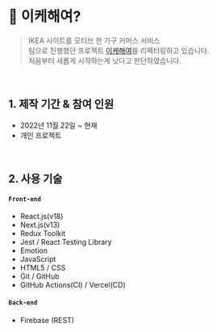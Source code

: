 # :pushpin: 이케해여?

> IKEA 사이트를 모티브 한 가구 커머스 서비스  
> 팀으로 진행했던 프로젝트 [이케해여](https://github.com/ChoJinmok/30-1st-WEKEA-frontend)를 리팩터링하고 있습니다.  
> 처음부터 새롭게 시작하는게 낫다고 판단하였습니다.

</br>

## 1. 제작 기간 & 참여 인원

- 2022년 11월 22일 ~ 현재
- 개인 프로젝트

</br>

## 2. 사용 기술

#### `Front-end`

- React.js(v18)
- Next.js(v13)
- Redux Toolkit
- Jest / React Testing Library
- Emotion
- JavaScript
- HTML5 / CSS
- Git / GitHub
- GitHub Actions(CI) / Vercel(CD)

#### `Back-end`

- Firebase (REST)
